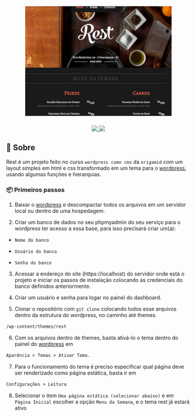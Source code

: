 <h1 align="center">
	<img alt="Rest" src="./screenshot.png" width="400px" />
</h1>

<p align="center">
	<a href="mailto:bortolettohenrique@gmail.com" target="_blank">
		<img src="https://img.shields.io/badge/gmail-red?style=flat&logo=gmail&labelColor=white">
	</a>
	<a href="https://www.linkedin.com/in/henriquebortoletto/" target="_blank">
		<img src="https://img.shields.io/badge/linkedin-blue?style=flat&logo=linkedin&labelColor=blue">
	</a>
</p>

## :rocket: Sobre

Rest é um projeto feito no curso `wordpress como cms` da `origamid` com um layout simples em html e css transformado em um tema para o <a href="https://worpdress.org" target="_blank">wordpress</a>,
usando algumas funções e hierarquias.

### :package: Primeiros passos

1. Baixar o <a href="https://worpdress.org" target="_blank">wordpress</a> e descompactar todos os arquivos em um servidor local ou dentro de uma hospedagem.

2. Criar um banco de dados no seu phpmyadmin do seu serviço para o wordpress ter acesso a essa base, para isso precisará criar um(a):

- `Nome do banco`

- `Usuário do banco`

- `Senha do banco`

3. Acessar a endereço do site (https://localhost) do servidor onde está o projeto e iniciar os passos de instalação colocando as credenciais do banco
   definidos anteriormente.

4. Criar um usuário e senha para logar no painel do dashboard.

5. Clonar o repositório com `git clone` colocando todos esse arquivos dentro da estrutura do wordpress, no caminho até themes.

```txt
/wp-content/themes/rest
```

6. Com os arquivos dentro de themes, basta ativá-lo o tema dentro do painel do <a href="https://worpdress.org" target="_blank">wordpress</a> em

```txt
Aparência > Temas > Ativar Tema.
```

7. Para o funcionamento do tema é preciso especificar qual página deve ser renderizado como página estática, basta ir em

```txt
Configurações > Leitura
```

8. Selecionar o item `Uma página estática (selecionar abaixo)` e em `Página Inicial` escolher a opção `Menu da Semana`, e o tema rest já estará ativo
